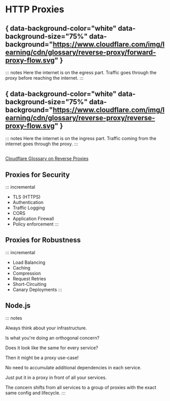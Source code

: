 # HTTP Proxies

## { data-background-color="white" data-background-size="75%" data-background="https://www.cloudflare.com/img/learning/cdn/glossary/reverse-proxy/forward-proxy-flow.svg" }

::: notes
Here the internet is on the egress part.
Traffic goes through the proxy before reaching the internet.
:::

## { data-background-color="white" data-background-size="75%" data-background="https://www.cloudflare.com/img/learning/cdn/glossary/reverse-proxy/reverse-proxy-flow.svg" } 

::: notes
Here the internet is on the ingress part.
Traffic coming from the internet goes through the proxy.
:::

## 

[Cloudflare Glossary on Reverse Proxies](https://www.cloudflare.com/learning/cdn/glossary/reverse-proxy/)

## Proxies for Security

::: incremental
* TLS (HTTPS)
* Authentication
* Traffic Logging
* CORS
* Application Firewall
* Policy enforcement
:::

## Proxies for Robustness

::: incremental
* Load Balancing
* Caching
* Compression
* Request Retries
* Short-Circuiting
* Canary Deployments
:::

## Node.js

::: notes

Always think about your infrastructure.

Is what you're doing an orthogonal concern?

Does it look like the same for every service?

Then it might be a proxy use-case!

No need to accumulate additional dependencies in each service.

Just put it in a proxy in front of all your services.

The concern shifts from all services to a group of proxies with the
exact same config and lifecycle.
:::
